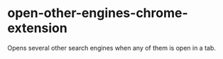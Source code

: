 # open-other-engines-chrome-extension
Opens several other search engines when any of them is open in a tab.

